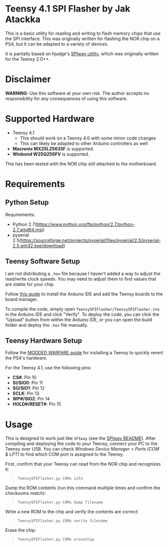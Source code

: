 # Teensy 4.1 SPI Flasher by Jak Atackka
This is a basic utility for reading and writing to flash memory chips that use the SPI interface. This was originally written for flashing the NOR chip on a PS4, but it can be adapted to a variety of devices.

It is partially based on hjudge's [SPIway utility](https://github.com/hjudges/NORway/tree/master), which was originally written for the Teensy 2.0++.

# Disclaimer
**WARNING**: Use this software at your own risk. The author accepts no responsibility for any consequences of using this software.

# Supported Hardware
- Teensy 4.1
  - This should work on a Teensy 4.0 with some minor code changes
  - This can likely be adapted to other Arduino controllers as well
- **Macronix MX25L25635F** is supported.
- **Winbond W25Q256FV** is supported.

This has been tested with the NOR chip still attached to the motherboard.

# Requirements
## Python Setup
Requirements:
- Python 2.7(https://www.python.org/ftp/python/2.7/python-2.7.amd64.msi)
- pyserial 2.5(https://sourceforge.net/projects/pyserial/files/pyserial/2.5/pyserial-2.5.win32.exe/download)

## Teensy Software Setup
I am not distributing a `.hex` file because I haven't added a way to adjust the read/write clock speeds. You may need to adjust them to find values that are stable for your chip.

Follow [this guide](https://www.pjrc.com/teensy/td_download.html) to install the Arduino IDE and add the Teensy boards to the board manager.

To compile the code, simply open `TeensySPIFlasher/TeensySPIFlasher.ino` in the Arduino IDE and click "Verify". To deploy the code, you can click the "Upload" button from within the Arduino IDE, or you can open the build folder and deploy the `.hex` file manually.

## Teensy Hardware Setup
Follow the [MODDED WARFARE guide](https://www.youtube.com/watch?v=JxeSP1PJtEs) for installing a Teensy to quickly revert the PS4's hardware.

For the Teensy 4.1, use the following pins:
- **CS#**: Pin 10
- **SI/SIO0**: Pin 11
- **SO/SIO1**: Pin 12
- **SCLK**: Pin 13
- **WP#/SIO2**: Pin 14
- **HOLD#/RESET#**: Pin 15

# Usage
This is designed to work just like `SPIway` (see the [SPIway README](https://github.com/hjudges/NORway/blob/master/SPIway_README.txt)). After compiling and deploying the code to your Teensy, connect your PC to the Teensy over USB. You can check *Windows Device Manager > Ports (COM & LPT)* to find which COM port is assigned to the Teensy.

First, confirm that your Teensy can read from the NOR chip and recognizes it:

> `TeensySPIFlasher.py COMx info`

Dump the ROM contents (run this command multiple times and confirm the checksums match):

> `TeensySPIFlasher.py COMx dump filename`

Write a new ROM to the chip and verify the contents are correct:

> `TeensySPIFlasher.py COMx vwrite filename`

Erase the chip:

> `TeensySPIFlasher.py COMx erasechip`
